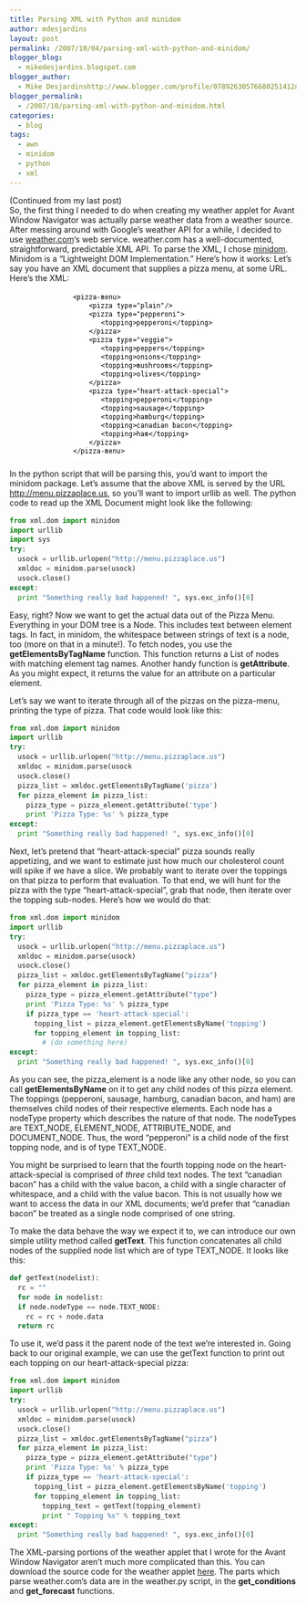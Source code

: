```yaml
---
title: Parsing XML with Python and minidom
author: mdesjardins
layout: post
permalink: /2007/10/04/parsing-xml-with-python-and-minidom/
blogger_blog:
  - mikedesjardins.blogspot.com
blogger_author:
  - Mike Desjardinshttp://www.blogger.com/profile/07892630576680251412noreply@blogger.com
blogger_permalink:
  - /2007/10/parsing-xml-with-python-and-minidom.html
categories:
  - blog
tags:
  - awn
  - minidom
  - python
  - xml
---
```

(Continued from my last post)  
So, the first thing I needed to do when creating my weather applet for Avant Window Navigator was actually parse weather data from a weather source. After messing around with Google&#8217;s weather API for a while, I decided to use [weather.com][1]&#8216;s web service. weather.com has a well-documented, straightforward, predictable XML API. To parse the XML, I chose [minidom][2]. Minidom is a &#8220;Lightweight DOM Implementation.&#8221; Here&#8217;s how it works: Let&#8217;s say you have an XML document that supplies a pizza menu, at some URL. Here&#8217;s the XML:

<center>
<img src="/assets/images/pizza-xml-2-706697.png" alt="" border="0" />
</center>

In the python script that will be parsing this, you&#8217;d want to import the minidom package. Let&#8217;s assume that the above XML is served by the URL http://menu.pizzaplace.us, so you&#8217;ll want to import urllib as well. The python code to read up the XML Document might look like the following:

``` python
from xml.dom import minidom
import urllib
import sys
try:
  usock = urllib.urlopen("http://menu.pizzaplace.us")
  xmldoc = minidom.parse(usock)
  usock.close()
except:
  print "Something really bad happened! ", sys.exc_info()[0]
```

Easy, right? Now we want to get the actual data out of the Pizza Menu. Everything in your DOM tree is a Node. This includes text between element tags. In fact, in minidom, the whitespace between strings of text is a node, too (more on that in a minute!). To fetch nodes, you use the <span style="font-weight: bold;">getElementsByTagName</span> function. This function returns a List of nodes with matching element tag names. Another handy function is <span style="font-weight: bold;">getAttribute</span>. As you might expect, it returns the value for an attribute on a particular element. 

Let&#8217;s say we want to iterate through all of the pizzas on the pizza-menu, printing the type of pizza. That code would look like this:

``` python
from xml.dom import minidom
import urllib
try:
  usock = urllib.urlopen("http://menu.pizzaplace.us")
  xmldoc = minidom.parse(usock
  usock.close()
  pizza_list = xmldoc.getElementsByTagName('pizza')
  for pizza_element in pizza_list:
    pizza_type = pizza_element.getAttribute('type')
    print 'Pizza Type: %s' % pizza_type
except:
  print "Something really bad happened! ", sys.exc_info()[0]
```

Next, let&#8217;s pretend that &#8220;heart-attack-special&#8221; pizza sounds really appetizing, and we want to estimate just how much our cholesterol count will spike if we have a slice. We probably want to iterate over the toppings on that pizza to perform that evaluation. To that end, we will hunt for the pizza with the type &#8220;heart-attack-special&#8221;, grab that node, then iterate over the topping sub-nodes. Here&#8217;s how we would do that:

``` python
from xml.dom import minidom
import urllib
try:
  usock = urllib.urlopen("http://menu.pizzaplace.us")
  xmldoc = minidom.parse(usock)
  usock.close()
  pizza_list = xmldoc.getElementsByTagName("pizza")
  for pizza_element in pizza_list:
    pizza_type = pizza_element.getAttribute("type")
    print 'Pizza Type: %s' % pizza_type
    if pizza_type == 'heart-attack-special':
      topping_list = pizza_element.getElementsByName('topping')
      for topping_element in topping_list:
        # (do something here)
except:
  print "Something really bad happened! ", sys.exc_info()[0]
```

As you can see, the pizza_element is a node like any other node, so you can call <span style="font-weight: bold;">getElementsByName</span> on it to get any child nodes of this pizza element. The toppings (pepperoni, sausage, hamburg, canadian bacon, and ham) are themselves child nodes of their respective elements. Each node has a nodeType property which describes the nature of that node. The nodeTypes are TEXT\_NODE, ELEMENT\_NODE, ATTRIBUTE\_NODE, and DOCUMENT\_NODE. Thus, the word &#8220;pepperoni&#8221; is a child node of the first topping node, and is of type TEXT_NODE.

You might be surprised to learn that the fourth topping node on the heart-attack-special is comprised of <span style="font-style: italic;">three</span> child text nodes. The text &#8220;canadian bacon&#8221; has a child with the value bacon, a child with a single character of whitespace, and a child with the value bacon. This is not usually how we want to access the data in our XML documents; we&#8217;d prefer that &#8220;canadian bacon&#8221; be treated as a single node comprised of one string. 

To make the data behave the way we expect it to, we can introduce our own simple utility method called <span style="font-weight: bold;">getText</span>. This function concatenates all child nodes of the supplied node list which are of type TEXT_NODE. It looks like this:

``` python
def getText(nodelist):
  rc = ""
  for node in nodelist:
  if node.nodeType == node.TEXT_NODE:
    rc = rc + node.data
  return rc
```

To use it, we&#8217;d pass it the parent node of the text we&#8217;re interested in. Going back to our original example, we can use the getText function to print out each topping on our heart-attack-special pizza:

``` python
from xml.dom import minidom
import urllib
try:
  usock = urllib.urlopen("http://menu.pizzaplace.us")
  xmldoc = minidom.parse(usock)
  usock.close()
  pizza_list = xmldoc.getElementsByTagName("pizza")
  for pizza_element in pizza_list:
    pizza_type = pizza_element.getAttribute("type")
    print 'Pizza Type: %s' % pizza_type
    if pizza_type == 'heart-attack-special':
      topping_list = pizza_element.getElementsByName('topping')
      for topping_element in topping_list:
        topping_text = getText(topping_element)
        print " Topping %s" % topping_text
except:
  print "Something really bad happened! ", sys.exc_info()[0]
```

The XML-parsing portions of the weather applet that I wrote for the Avant Window Navigator aren&#8217;t much more complicated than this. You can download the source code for the weather applet [here][3]. The parts which parse weather.com&#8217;s data are in the weather.py script, in the <span style="font-weight: bold;">get_conditions</span> and <span style="font-weight: bold;">get_forecast</span> functions.

 [1]: http://xoap.weather.com/
 [2]: http://docs.python.org/lib/module-xml.dom.minidom.html
 [3]: http://www.dragonflymarsh.com/awn/weather-applet-08.tar.gz